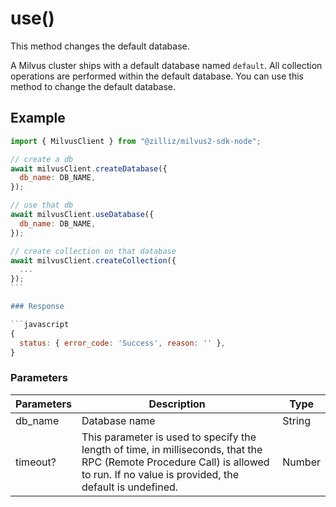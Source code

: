 # use()

This method changes the default database.

A Milvus cluster ships with a default database named `default`. All collection operations are performed within the default database. You can use this method to change the default database.

## Example

````javascript
import { MilvusClient } from "@zilliz/milvus2-sdk-node";

// create a db
await milvusClient.createDatabase({
  db_name: DB_NAME,
});

// use that db
await milvusClient.useDatabase({
  db_name: DB_NAME,
});

// create collection on that database
await milvusClient.createCollection({
  ...
});
```

### Response

```javascript
{
  status: { error_code: 'Success', reason: '' },
}
````

### Parameters

| Parameters | Description                                                                                                                                                                       | Type   |
| ---------- | --------------------------------------------------------------------------------------------------------------------------------------------------------------------------------- | ------ |
| db_name    | Database name                                                                                                                                                                     | String |
| timeout?   | This parameter is used to specify the length of time, in milliseconds, that the RPC (Remote Procedure Call) is allowed to run. If no value is provided, the default is undefined. | Number |
